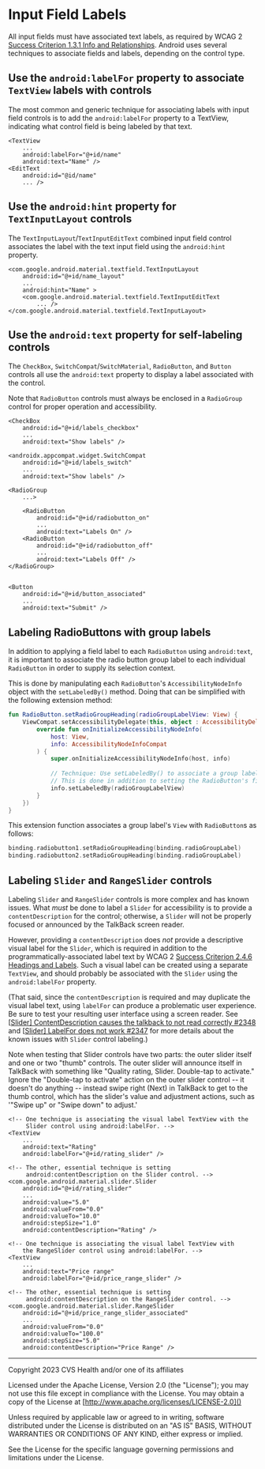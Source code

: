 # Input Field Labels
All input fields must have associated text labels, as required by WCAG 2 [Success Criterion 1.3.1 Info and Relationships](https://www.w3.org/TR/WCAG21/#info-and-relationships). Android uses several techniques to associate fields and labels, depending on the control type.

## Use the `android:labelFor` property to associate `TextView` labels with controls

The most common and generic technique for associating labels with input field controls is to add the `android:labelFor` property to a TextView, indicating what control field is being labeled by that text.

```
<TextView
    ...
    android:labelFor="@+id/name"
    android:text="Name" />
<EditText
    android:id="@id/name"
    ... />
```

## Use the `android:hint` property for `TextInputLayout` controls

The `TextInputLayout`/`TextInputEditText` combined input field control associates the label with the text input field using the `android:hint` property.

```
<com.google.android.material.textfield.TextInputLayout
    android:id="@+id/name_layout"
    ...
    android:hint="Name" >
    <com.google.android.material.textfield.TextInputEditText
        ... />
</com.google.android.material.textfield.TextInputLayout>
```

## Use the `android:text` property for self-labeling controls

The `CheckBox`, `SwitchCompat`/`SwitchMaterial`, `RadioButton`, and `Button` controls all use the `android:text` property to display a label associated with the control.

Note that `RadioButton` controls must always be enclosed in a `RadioGroup` control for proper operation and accessibility.

```
<CheckBox
    android:id="@+id/labels_checkbox"
    ...
    android:text="Show labels" />
```

```
<androidx.appcompat.widget.SwitchCompat
    android:id="@+id/labels_switch"
    ...
    android:text="Show labels" />
```

```
<RadioGroup
    ...>
    
    <RadioButton
        android:id="@+id/radiobutton_on"
        ...
        android:text="Labels On" />
    <RadioButton
        android:id="@+id/radiobutton_off"
        ...
        android:text="Labels Off" />
</RadioGroup>
        
```

```
<Button
    android:id="@+id/button_associated"
    ...
    android:text="Submit" />
```

## Labeling RadioButtons with group labels

In addition to applying a field label to each `RadioButton` using `android:text`, it is important to associate the radio button group label to each individual `RadioButton` in order to supply its selection context.

This is done by manipulating each `RadioButton`'s `AccessibilityNodeInfo` object with the `setLabeledBy()` method. Doing that can be simplified with the following extension method:

```kotlin
fun RadioButton.setRadioGroupHeading(radioGroupLabelView: View) {
    ViewCompat.setAccessibilityDelegate(this, object : AccessibilityDelegateCompat() {
        override fun onInitializeAccessibilityNodeInfo(
            host: View,
            info: AccessibilityNodeInfoCompat
        ) {
            super.onInitializeAccessibilityNodeInfo(host, info)
            
            // Technique: Use setLabeledBy() to associate a group label View with a RadioButton.
            // This is done in addition to setting the RadioButton's field label with android:text.
            info.setLabeledBy(radioGroupLabelView)
        }
    })
}
```

This extension function associates a group label's `View` with `RadioButton`s as follows:

```kotlin
binding.radiobutton1.setRadioGroupHeading(binding.radioGroupLabel)
binding.radiobutton2.setRadioGroupHeading(binding.radioGroupLabel)
```

## Labeling `Slider` and `RangeSlider` controls

Labeling `Slider` and `RangeSlider` controls is more complex and has known issues. What _must_ be done to label a `Slider` for accessibility is to provide a `contentDescription` for the control; otherwise, a `Slider` will not be properly focused or announced by the TalkBack screen reader. 

However, providing a `contentDescription` does _not_ provide a descriptive visual label for the `Slider`, which is required in addition to the programmatically-associated label text by WCAG 2 [Success Criterion 2.4.6 Headings and Labels](https://www.w3.org/TR/WCAG21/#headings-and-labels). Such a visual label can be created using a separate `TextView`, and should probably be associated with the `Slider` using the `android:labelFor` property. 

(That said, since the `contentDescription` is required and may duplicate the visual label text, using `labelFor` can produce a problematic user experience. Be sure to test your resulting user interface using a screen reader. See [[Slider\] ContentDescription causes the talkback to not read correctly #2348](https://github.com/material-components/material-components-android/issues/2348) and [[Slider\] LabelFor does not work #2347](https://github.com/material-components/material-components-android/issues/2347) for more details about the known issues with `Slider` control labeling.)

Note when testing that Slider controls have two parts: the outer slider itself and one or two "thumb" controls. The outer slider will announce itself in TalkBack with something like "Quality rating, Slider. Double-tap to activate." Ignore the "Double-tap to activate" action on the outer slider control -- it doesn't do anything -- instead swipe right (Next) in TalkBack to get to the thumb control, which has the slider's value and adjustment actions, such as '"Swipe up" or "Swipe down" to adjust.'

```
<!-- One technique is associating the visual label TextView with the
     Slider control using android:labelFor. -->
<TextView
    ...
    android:text="Rating"
    android:labelFor="@+id/rating_slider" />
    
<!-- The other, essential technique is setting 
     android:contentDescription on the Slider control. -->
<com.google.android.material.slider.Slider
    android:id="@+id/rating_slider"
    ...
    android:value="5.0"
    android:valueFrom="0.0"
    android:valueTo="10.0"
    android:stepSize="1.0"
    android:contentDescription="Rating" />
```

```
<!-- One technique is associating the visual label TextView with
    the RangeSlider control using android:labelFor. -->
<TextView
    ...
    android:text="Price range"
    android:labelFor="@+id/price_range_slider" />

<!-- The other, essential technique is setting
     android:contentDescription on the RangeSlider control. -->
<com.google.android.material.slider.RangeSlider
    android:id="@+id/price_range_slider_associated"
    ...
    android:valueFrom="0.0"
    android:valueTo="100.0"
    android:stepSize="5.0"
    android:contentDescription="Price Range" />
```

----

Copyright 2023 CVS Health and/or one of its affiliates
   
Licensed under the Apache License, Version 2.0 (the "License");
you may not use this file except in compliance with the License.
You may obtain a copy of the License at
[http://www.apache.org/licenses/LICENSE-2.0]()
       
Unless required by applicable law or agreed to in writing, software
distributed under the License is distributed on an "AS IS" BASIS,
WITHOUT WARRANTIES OR CONDITIONS OF ANY KIND, either express or implied.
   
See the License for the specific language governing permissions and
limitations under the License.